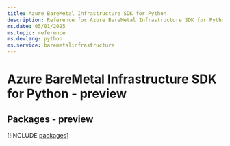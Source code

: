 ```yaml
---
title: Azure BareMetal Infrastructure SDK for Python
description: Reference for Azure BareMetal Infrastructure SDK for Python
ms.date: 05/01/2025
ms.topic: reference
ms.devlang: python
ms.service: baremetalinfrastructure
---
```

# Azure BareMetal Infrastructure SDK for Python - preview
## Packages - preview
[!INCLUDE [packages](baremetal-infrastructure-index.md)]